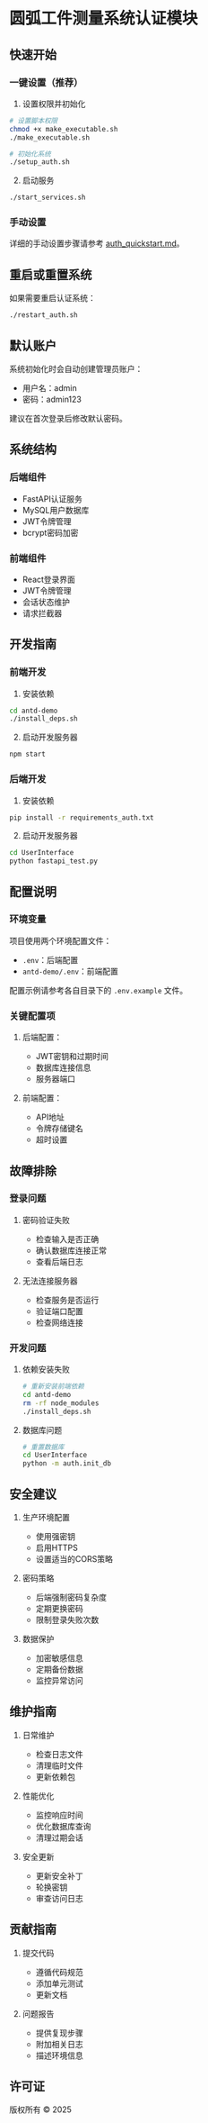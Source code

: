 # 圆弧工件测量系统认证模块

## 快速开始

### 一键设置（推荐）

1. 设置权限并初始化
```bash
# 设置脚本权限
chmod +x make_executable.sh
./make_executable.sh

# 初始化系统
./setup_auth.sh
```

2. 启动服务
```bash
./start_services.sh
```

### 手动设置

详细的手动设置步骤请参考 [auth_quickstart.md](auth_quickstart.md)。

## 重启或重置系统

如果需要重启认证系统：
```bash
./restart_auth.sh
```

## 默认账户

系统初始化时会自动创建管理员账户：
- 用户名：admin
- 密码：admin123

建议在首次登录后修改默认密码。

## 系统结构

### 后端组件
- FastAPI认证服务
- MySQL用户数据库
- JWT令牌管理
- bcrypt密码加密

### 前端组件
- React登录界面
- JWT令牌管理
- 会话状态维护
- 请求拦截器

## 开发指南

### 前端开发

1. 安装依赖
```bash
cd antd-demo
./install_deps.sh
```

2. 启动开发服务器
```bash
npm start
```

### 后端开发

1. 安装依赖
```bash
pip install -r requirements_auth.txt
```

2. 启动开发服务器
```bash
cd UserInterface
python fastapi_test.py
```

## 配置说明

### 环境变量

项目使用两个环境配置文件：
- `.env`：后端配置
- `antd-demo/.env`：前端配置

配置示例请参考各自目录下的 `.env.example` 文件。

### 关键配置项

1. 后端配置：
   - JWT密钥和过期时间
   - 数据库连接信息
   - 服务器端口

2. 前端配置：
   - API地址
   - 令牌存储键名
   - 超时设置

## 故障排除

### 登录问题
1. 密码验证失败
   - 检查输入是否正确
   - 确认数据库连接正常
   - 查看后端日志

2. 无法连接服务器
   - 检查服务是否运行
   - 验证端口配置
   - 检查网络连接

### 开发问题
1. 依赖安装失败
   ```bash
   # 重新安装前端依赖
   cd antd-demo
   rm -rf node_modules
   ./install_deps.sh
   ```

2. 数据库问题
   ```bash
   # 重置数据库
   cd UserInterface
   python -m auth.init_db
   ```

## 安全建议

1. 生产环境配置
   - 使用强密钥
   - 启用HTTPS
   - 设置适当的CORS策略

2. 密码策略
   - 后端强制密码复杂度
   - 定期更换密码
   - 限制登录失败次数

3. 数据保护
   - 加密敏感信息
   - 定期备份数据
   - 监控异常访问

## 维护指南

1. 日常维护
   - 检查日志文件
   - 清理临时文件
   - 更新依赖包

2. 性能优化
   - 监控响应时间
   - 优化数据库查询
   - 清理过期会话

3. 安全更新
   - 更新安全补丁
   - 轮换密钥
   - 审查访问日志

## 贡献指南

1. 提交代码
   - 遵循代码规范
   - 添加单元测试
   - 更新文档

2. 问题报告
   - 提供复现步骤
   - 附加相关日志
   - 描述环境信息

## 许可证

版权所有 © 2025
